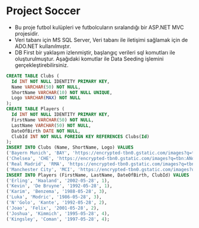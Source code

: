 # Project Soccer
- Bu proje futbol kulüpleri ve futbolcuların sıralandığı bir ASP.NET MVC projesidir.
- Veri tabanı için MS SQL Server, Veri tabanı ile iletişimi sağlamak için de ADO.NET kullanılmıştır.
- DB First bir yaklaşım izlenmiştir, başlangıç verileri sql komutları ile oluşturulmuştur.
Aşağıdaki komutlar ile Data Seeding işlemini gerçekleştirebilirsiniz.
```sql
CREATE TABLE Clubs (
  Id INT NOT NULL IDENTITY PRIMARY KEY,
  Name VARCHAR(50) NOT NULL,
  ShortName VARCHAR(10) NOT NULL UNIQUE,
  Logo VARCHAR(MAX) NOT NULL
);
CREATE TABLE Players (
  Id INT NOT NULL IDENTITY PRIMARY KEY,
  FirstName VARCHAR(50) NOT NULL,
  LastName VARCHAR(50) NOT NULL,
  DateOfBirth DATE NOT NULL,
  ClubId INT NOT NULL FOREIGN KEY REFERENCES Clubs(Id)
);
INSERT INTO Clubs (Name, ShortName, Logo) VALUES
('Bayern Munich', 'BAY', 'https://encrypted-tbn0.gstatic.com/images?q=tbn:ANd9GcSyhqQ8Ca-M0Ne4r6M1XN52KttJAaigoiBU-hC00PI&usqp=CAE&s'),
('Chelsea', 'CHE', 'https://encrypted-tbn0.gstatic.com/images?q=tbn:ANd9GcQ-uEgJGcg6isat3xz4-AAT8lRZHXCuApnxyohjtXQ&usqp=CAE&s'),
('Real Madrid', 'RMA', 'https://encrypted-tbn0.gstatic.com/images?q=tbn:ANd9GcRGrWvc9sC19zMald57ln2fC7u8TqwQyuzG2sOwkTTz&usqp=CAE&s'),
('Manchester City', 'MCI', 'https://encrypted-tbn0.gstatic.com/images?q=tbn:ANd9GcTR3iN5iz6-efSL66AMgE3ZF3MN_lTod6SH-Rk82zg&usqp=CAE&s');
INSERT INTO Players (FirstName, LastName, DateOfBirth, ClubId) VALUES
('Erling', 'Haaland', '2002-05-28', 1),
('Kevin', 'De Bruyne', '1992-05-28', 1),
('Karim', 'Benzema', '1988-05-28', 3),
('Luka', 'Modric', '1986-05-28', 3),
('N''Golo', 'Kante', '1992-05-28', 2),
('Joao', 'Felix', '2001-05-28', 2),
('Joshua', 'Kimmich', '1995-05-28', 4),
('Kingsley', 'Coman', '1997-05-28', 4);
```